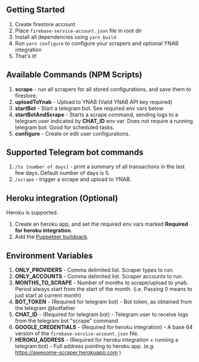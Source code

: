 ## Getting Started

1) Create firestore account
2) Place `firebase-service-account.json` file in root dir
3) Install all dependencies using `yarn build`
3) Run `yarn configure` to configure your scrapers and optional YNAB integration
4) That's it! 

## Available Commands (NPM Scripts)
1) **scrape** - run all scrapers for all stored configurations, and save them to firestore.
2) **uploadToYnab** - Upload to YNAB (Valid YNAB API key required)
3) **startBot** - Start a telegram bot. See required env vars below
4) **startBotAndScrape** - Starts a scrape command, sending logs to a telegram user indicated by **CHAT_ID** env var. Does not require a running telegram bot. Good for scheduled tasks.
5) **configure** - Create or edit user configurations.

## Supported Telegram bot commands
1) `/tx [number of days]` - print a summary of all transactions in the last few days. Default number of days is 5.
2) `/scrape` - trigger a scrape and upload to YNAB.


## Heroku integration (Optional)
Heroku is supported. 
1) Create an heroku app, and set the required env vars marked **Required for heroku integration**.
2) Add the [Puppeteer buildpack](https://github.com/jontewks/puppeteer-heroku-buildpack.git).

## Environment Variables
1) **ONLY_PROVIDERS** - Comma delimited list. Scraper types to run.
2) **ONLY_ACCOUNTS** - Comma delimited list. Scraper accounts to run.
3) **MONTHS_TO_SCRAPE** - Number of months to scrape/upload to ynab. Period always start from the start of the month. (i.e. Passing 0 means to just start at current month)
4) **BOT_TOKEN** - (Required for telegram bot) - Bot token, as obtained from the telegram @botfather
5) **CHAT_ID** - (Required for telegram bot) - Telegram user to receive logs from the telegram bot "scrape" command
6) **GOOGLE_CREDENTIALS** - (Required for heroku integration) - A base 64 version of the `firebase-service-account.json` file.
7) **HEROKU_ADDRESS** - (Required for heroku integration + running a telegram bot) - Full address pointing to heroku app. (e.g. https://awesome-scraper.herokuapp.com
)
